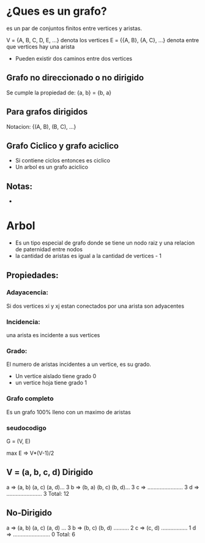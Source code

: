 # ¿Ques es un grafo?


es un par de conjuntos finitos entre vertices y aristas.

V = {A, B, C, D, E, ...} denota los vertices
E = {{A, B}, {A, C}, ...} denota entre que vertices hay una arista

- Pueden existir dos caminos entre dos vertices

## Grafo no direccionado o no dirigido

Se cumple la propiedad de: {a, b} = {b, a}

## Para grafos dirigidos

Notacion: {(A, B), (B, C), ...}

## Grafo Ciclico y grafo aciclico

- Si contiene ciclos entonces es ciclico
- Un arbol es un grafo aciclico


## Notas:
- 


# Arbol

- Es un tipo especial de grafo donde se tiene un nodo raiz y una relacion de paternidad entre nodos
- la cantidad de aristas es igual a la cantidad de vertices - 1

## Propiedades:

### Adayacencia:
Si dos vertices xi y xj estan conectados por una arista son adyacentes
### Incidencia: 
una arista es incidente a sus vertices
### Grado: 
El numero de aristas incidentes a un vertice, es su grado.
- Un vertice aislado tiene grado 0
- un vertice hoja tiene grado 1

### Grafo completo
Es un grafo 100% lleno con un maximo de aristas


### seudocodigo 
G = (V, E)

max E => V*(V-1)/2   

V = (a, b, c, d)
Dirigido
-----------------------------------------
a => (a, b) (a, c) (a, d)... 3
b => (b, a) (b, c) (b, d)... 3
c => ....................... 3
d => ....................... 3
Total: 12

No-Dirigido
---------------------------------------
a => (a, b) (a, c) (a, d) ... 3
b => (b, c) (b, d) .......... 2
c => (c, d) ................. 1
d => ........................ 0
Total: 6
